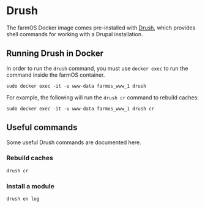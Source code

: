 # Drush

The farmOS Docker image comes pre-installed with
[Drush](https://www.drush.org), which provides shell commands for working with
a Drupal installation.

## Running Drush in Docker

In order to run the `drush` command, you must use `docker exec` to run the
command inside the farmOS container.

    sudo docker exec -it -u www-data farmos_www_1 drush

For example, the following will run the `drush cr` command to rebuild caches:

    sudo docker exec -it -u www-data farmos_www_1 drush cr

## Useful commands

Some useful Drush commands are documented here.

### Rebuild caches

    drush cr

### Install a module

    drush en log

